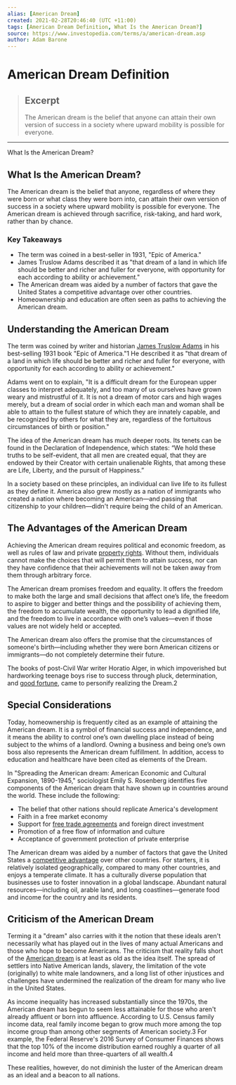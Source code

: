 ```yaml
---
alias: [American Dream]
created: 2021-02-28T20:46:40 (UTC +11:00)
tags: [American Dream Definition, What Is the American Dream?]
source: https://www.investopedia.com/terms/a/american-dream.asp
author: Adam Barone
---
```


# American Dream Definition

> ## Excerpt
> The American dream is the belief that anyone can attain their own version of success in a society where upward mobility is possible for everyone.

---

What Is the American Dream?
## What Is the American Dream?

The American dream is the belief that anyone, regardless of where they were born or what class they were born into, can attain their own version of success in a society where upward mobility is possible for everyone. The American dream is achieved through sacrifice, risk-taking, and hard work, rather than by chance.

### Key Takeaways

-   The term was coined in a best-seller in 1931, "Epic of America." 
-   James Truslow Adams described it as "that dream of a land in which life should be better and richer and fuller for everyone, with opportunity for each according to ability or achievement."
-   The American dream was aided by a number of factors that gave the United States a competitive advantage over other countries.
-   Homeownership and education are often seen as paths to achieving the American dream.

## Understanding the American Dream

The term was coined by writer and historian [James Truslow Adams](https://www.investopedia.com/articles/investing/012616/what-american-dream-2016.asp) in his best-selling 1931 book "Epic of America."1 He described it as "that dream of a land in which life should be better and richer and fuller for everyone, with opportunity for each according to ability or achievement."

Adams went on to explain, "It is a difficult dream for the European upper classes to interpret adequately, and too many of us ourselves have grown weary and mistrustful of it. It is not a dream of motor cars and high wages merely, but a dream of social order in which each man and woman shall be able to attain to the fullest stature of which they are innately capable, and be recognized by others for what they are, regardless of the fortuitous circumstances of birth or position."

The idea of the American dream has much deeper roots. Its tenets can be found in the Declaration of Independence, which states: “We hold these truths to be self-evident, that all men are created equal, that they are endowed by their Creator with certain unalienable Rights, that among these are Life, Liberty, and the pursuit of Happiness.”

In a society based on these principles, an individual can live life to its fullest as they define it. America also grew mostly as a nation of immigrants who created a nation where becoming an American—and passing that citizenship to your children—didn't require being the child of an American.

## The Advantages of the American Dream

Achieving the American dream requires political and economic freedom, as well as rules of law and private [property rights](https://www.investopedia.com/terms/p/property_rights.asp). Without them, individuals cannot make the choices that will permit them to attain success, nor can they have confidence that their achievements will not be taken away from them through arbitrary force.

The American dream promises freedom and equality. It offers the freedom to make both the large and small decisions that affect one’s life, the freedom to aspire to bigger and better things and the possibility of achieving them, the freedom to accumulate wealth, the opportunity to lead a dignified life, and the freedom to live in accordance with one’s values—even if those values are not widely held or accepted.

The American dream also offers the promise that the circumstances of someone's birth—including whether they were born American citizens or immigrants—do not completely determine their future.

The books of post-Civil War writer Horatio Alger, in which impoverished but hardworking teenage boys rise to success through pluck, determination, and [good fortune](https://www.investopedia.com/articles/pf/11/tips-for-dealing-with-sudden-wealth.asp), came to personify realizing the Dream.2

## Special Considerations

Today, homeownership is frequently cited as an example of attaining the American dream. It is a symbol of financial success and independence, and it means the ability to control one’s own dwelling place instead of being subject to the whims of a landlord. Owning a business and being one’s own boss also represents the American dream fulfillment. In addition, access to education and healthcare have been cited as elements of the Dream.

In "Spreading the American dream: American Economic and Cultural Expansion, 1890-1945," sociologist Emily S. Rosenberg identifies five components of the American dream that have shown up in countries around the world. These include the following:

-   The belief that other nations should replicate America's development
-   Faith in a free market economy
-   Support for [free trade agreements](https://www.investopedia.com/terms/f/free-trade.asp) and foreign direct investment
-   Promotion of a free flow of information and culture
-   Acceptance of government protection of private enterprise

The American dream was aided by a number of factors that gave the United States a [competitive advantage](https://www.investopedia.com/articles/insights/051316/buffetts-moat-how-sustainable-googles-competitive-advantage-googl.asp) over other countries. For starters, it is relatively isolated geographically, compared to many other countries, and enjoys a temperate climate. It has a culturally diverse population that businesses use to foster innovation in a global landscape. Abundant natural resources—including oil, arable land, and long coastlines—generate food and income for the country and its residents.

## Criticism of the American Dream

Terming it a "dream" also carries with it the notion that these ideals aren't necessarily what has played out in the lives of many actual Americans and those who hope to become Americans. The criticism that reality falls short of the [American dream](https://www.investopedia.com/articles/pf/10/middle-class.asp) is at least as old as the idea itself. The spread of settlers into Native American lands, slavery, the limitation of the vote (originally) to white male landowners, and a long list of other injustices and challenges have undermined the realization of the dream for many who live in the United States.

As income inequality has increased substantially since the 1970s, the American dream has begun to seem less attainable for those who aren't already affluent or born into affluence. According to U.S. Census family income data, real family income began to grow much more among the top income group than among other segments of American society.3 For example, the Federal Reserve's 2016 Survey of Consumer Finances shows that the top 10% of the income distribution earned roughly a quarter of all income and held more than three-quarters of all wealth.4

These realities, however, do not diminish the luster of the American dream as an ideal and a beacon to all nations.
